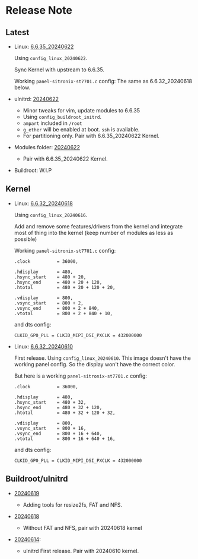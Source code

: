 # Release Note

## Latest

- Linux: [6.6.35_20240622](https://github.com/alexcaoys/linux-superbird-6.6.y/releases/tag/6.6.35_20240622)

    Using `config_linux_20240622`.

    Sync Kernel with upstream to 6.6.35. 

    Working `panel-sitronix-st7701.c` config: The same as 6.6.32_20240618 below.

- uInitrd: [20240622](https://github.com/alexcaoys/notes-superbird/releases/tag/20240622) 
    - Minor tweaks for vim, update modules to 6.6.35
    - Using `config_buildroot_initrd`. 
    - `ampart` included in `/root`
    - `g_ether` will be enabled at boot. `ssh` is available. 
    - For partitioning only. Pair with 6.6.35_20240622 Kernel.

- Modules folder: [20240622](https://github.com/alexcaoys/notes-superbird/releases/tag/20240622)
    - Pair with 6.6.35_20240622 Kernel.

- Buildroot: W.I.P

## Kernel

- Linux: [6.6.32_20240618](https://github.com/alexcaoys/linux-superbird-6.6.y/releases/tag/6.6.32_20240618)

    Using `config_linux_20240616`.

    Add and remove some features/drivers from the kernel and integrate most of thing into the kernel (keep number of modules as less as possible)

    Working `panel-sitronix-st7701.c` config:
    ```
	.clock          = 36000,

	.hdisplay       = 480,
	.hsync_start    = 480 + 20, 
	.hsync_end      = 480 + 20 + 120,
	.htotal         = 480 + 20 + 120 + 20,

	.vdisplay       = 800,
	.vsync_start    = 800 + 2,
	.vsync_end      = 800 + 2 + 840,
	.vtotal         = 800 + 2 + 840 + 10,
    ```
    and dts config:
    ```
    CLKID_GP0_PLL = CLKID_MIPI_DSI_PXCLK = 432000000
    ```

- Linux: [6.6.32_20240610](https://github.com/alexcaoys/linux-superbird-6.6.y/releases/tag/6.6.32_20240610)

    First release. Using `config_linux_20240610`. This image doesn't have the working panel config. So the display won't have the correct color.

    But here is a working `panel-sitronix-st7701.c` config:
    ```
    .clock          = 36000,

	.hdisplay       = 480,
	.hsync_start    = 480 + 32,
	.hsync_end      = 480 + 32 + 120,
	.htotal         = 480 + 32 + 120 + 32,

	.vdisplay       = 800,
	.vsync_start    = 800 + 16,
	.vsync_end      = 800 + 16 + 640,
	.vtotal         = 800 + 16 + 640 + 16,
    ```
    and dts config:
    ```
    CLKID_GP0_PLL = CLKID_MIPI_DSI_PXCLK = 432000000
    ```

## Buildroot/uInitrd
- [20240619](https://github.com/alexcaoys/notes-superbird/releases/tag/20240619) 
    - Adding tools for resize2fs, FAT and NFS.

- [20240618](https://github.com/alexcaoys/notes-superbird/releases/tag/20240618) 
    - Without FAT and NFS, pair with 20240618 kernel

- [20240614](https://github.com/alexcaoys/notes-superbird/releases/tag/20240614): 
    - uInitrd First release. Pair with 20240610 kernel.